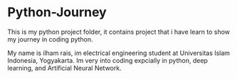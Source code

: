 # Python-Journey
This is my python project folder, it contains project that i have learn to show my journey in coding python. 

My name is ilham rais, im electrical engineering student at Universitas Islam Indonesia, Yogyakarta. Im very into coding expcially in python, deep learning, and Artificial Neural Network.
